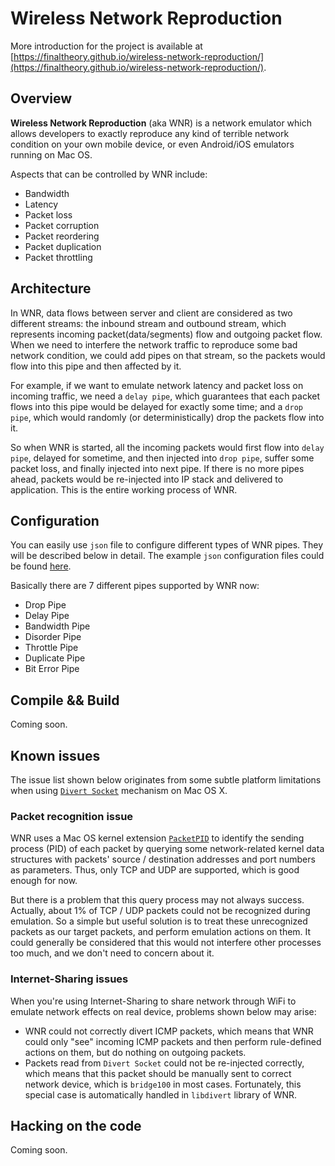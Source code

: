 # Wireless Network Reproduction

More introduction for the project is available at [https://finaltheory.github.io/wireless-network-reproduction/](https://finaltheory.github.io/wireless-network-reproduction/).


## Overview

**Wireless Network Reproduction** (aka WNR) is a network emulator which allows developers to exactly reproduce any kind of terrible network condition on your own mobile device, or even Android/iOS emulators running on Mac OS.

Aspects that can be controlled by WNR include:

- Bandwidth
- Latency
- Packet loss
- Packet corruption
- Packet reordering
- Packet duplication
- Packet throttling


## Architecture

In WNR, data flows between server and client are considered as two different streams: the inbound stream and outbound stream, which represents incoming packet(data/segments) flow and outgoing packet flow. When we need to interfere the network traffic to reproduce some bad network condition, we could add pipes on that stream, so the packets would flow into this pipe and then affected by it.

For example, if we want to emulate network latency and packet loss on incoming traffic, we need a `delay pipe`, which guarantees that each packet flows into this pipe would be delayed for exactly some time; and a `drop pipe`, which would randomly (or deterministically) drop the packets flow into it.

So when WNR is started, all the incoming packets would first flow into `delay pipe`, delayed for sometime, and then injected into `drop pipe`, suffer some packet loss, and finally injected into next pipe. If there is no more pipes ahead, packets would be re-injected into IP stack and delivered to application. This is the entire working process of WNR.


## Configuration

You can easily use `json` file to configure different types of WNR pipes. They will be described below in detail. The example `json` configuration files could be found [here](https://github.com/FinalTheory/wireless-network-reproduction/tree/master/macdivert/examples).

Basically there are 7 different pipes supported by WNR now:

- Drop Pipe
- Delay Pipe
- Bandwidth Pipe
- Disorder Pipe
- Throttle Pipe
- Duplicate Pipe
- Bit Error Pipe


## Compile && Build

Coming soon.


## Known issues

The issue list shown below originates from some subtle platform limitations when using [`Divert Socket`](https://developer.apple.com/library/mac/documentation/Darwin/Reference/ManPages/man4/divert.4.html) mechanism on Mac OS X.


### Packet recognition issue

WNR uses a Mac OS kernel extension [`PacketPID`](https://github.com/FinalTheory/PacketPID) to identify the sending process (PID) of each packet by querying some network-related kernel data structures with packets' source / destination addresses and port numbers as parameters. Thus, only TCP and UDP are supported, which is good enough for now.

But there is a problem that this query process may not always success. Actually, about 1% of TCP / UDP packets could not be recognized during emulation. So a simple but useful solution is to treat these unrecognized packets as our target packets, and perform emulation actions on them. It could generally be considered that this would not interfere other processes too much, and we don't need to concern about it.


### Internet-Sharing issues

When you're using Internet-Sharing to share network through WiFi to emulate network effects on real device, problems shown below may arise:

- WNR could not correctly divert ICMP packets, which means that WNR could only "see" incoming ICMP packets and then perform rule-defined actions on them, but do nothing on outgoing packets.
- Packets read from `Divert Socket` could not be re-injected correctly, which means that this packet should be manually sent to correct network device, which is `bridge100` in most cases. Fortunately, this special case is automatically handled in `libdivert` library of WNR.


## Hacking on the code

Coming soon.
